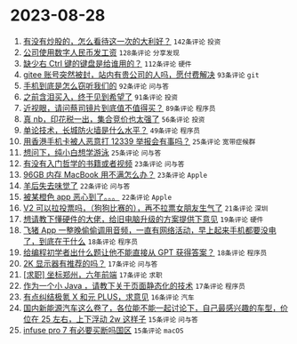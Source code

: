 # 2023-08-28

1. [有没有炒股的，怎么看待这一次的大利好？](https://www.v2ex.com/t/968740) `142条评论` `投资`
1. [公司使用数字人民币发工资](https://www.v2ex.com/t/968847) `128条评论` `分享发现`
1. [缺少右 Ctrl 键的键盘是给谁用的？](https://www.v2ex.com/t/968801) `112条评论` `硬件`
1. [gitee 账号突然被封，站内有贵公司的人吗，愿付费解决](https://www.v2ex.com/t/968826) `93条评论` `git`
1. [手机到底是怎么窃听我们的](https://www.v2ex.com/t/968739) `92条评论` `问与答`
1. [之前含泪买入，终于见到希望了](https://www.v2ex.com/t/968738) `91条评论` `投资`
1. [近视眼，请问蔡司镜片到底值不值得买？](https://www.v2ex.com/t/968798) `89条评论` `程序员`
1. [真 nb，印花税一出，集合竞价也太强了](https://www.v2ex.com/t/968742) `56条评论` `投资`
1. [单论技术，长城防火墙是什么水平？](https://www.v2ex.com/t/968797) `49条评论` `程序员`
1. [用香港手机卡被人恶意打 12339 举报会有事吗？](https://www.v2ex.com/t/968799) `25条评论` `宽带症候群`
1. [想问下，纯小白想学游泳](https://www.v2ex.com/t/968774) `25条评论` `问与答`
1. [有没有入门哲学的书籍或者视频](https://www.v2ex.com/t/968804) `23条评论` `问与答`
1. [96GB 内存 MacBook 用不满怎么办？](https://www.v2ex.com/t/968789) `23条评论` `Apple`
1. [羊后失去味觉了](https://www.v2ex.com/t/968907) `22条评论` `问与答`
1. [被某橙色 app 恶心到了。。。](https://www.v2ex.com/t/968887) `22条评论` `Apple`
1. [V2 可以拉投票吗，（狗狗比赛的），再不拉票女朋友生气了](https://www.v2ex.com/t/968819) `21条评论` `深圳`
1. [想请教下懂硬件的大佬，给旧电脑升级的方案提供下意见](https://www.v2ex.com/t/968848) `19条评论` `硬件`
1. [飞猪 App 一整晚偷偷调用音频，一直有网络活动，早上起来手机都要没电了，到底在干什么](https://www.v2ex.com/t/968813) `18条评论` `程序员`
1. [给编程初学者出什么题让他不能直接从 GPT 获得答案？](https://www.v2ex.com/t/968780) `18条评论` `程序员`
1. [2K 显示器有推荐的吗？](https://www.v2ex.com/t/968787) `17条评论` `问与答`
1. [[求职] 坐标郑州，六年前端](https://www.v2ex.com/t/968775) `17条评论` `求职`
1. [作为一个小 Java ，请教下关于页面静态化的技术](https://www.v2ex.com/t/968750) `17条评论` `程序员`
1. [有点纠结极氪 X 和元 PLUS，求意见](https://www.v2ex.com/t/968753) `16条评论` `汽车`
1. [国内新能源汽车这么卷了，各位能不能一起讨论下，自己最感兴趣的车型，价位在 25 左右，上下浮动 2w 这样子](https://www.v2ex.com/t/968877) `15条评论` `问与答`
1. [infuse pro 7 有必要买断吗国区](https://www.v2ex.com/t/968824) `15条评论` `macOS`
